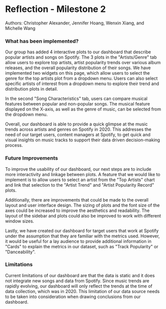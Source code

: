 # Reflection - Milestone 2
Authors: Christopher Alexander, Jennifer Hoang, Wenxin Xiang, and Michelle Wang

### What has been implemented?
Our group has added 4 interactive plots to our dashboard that describe popular artists and songs on Spotify.
The 3 plots in the "Artists/Genre" tab allow users to explore top artists, artist popularity trends over various album releases,
and the overall popularity distribution of their songs. We have implemented two widgets on this page, 
which allow users to select the genre for the top artists plot from a dropdown menu.
Users can also select specific artists of interest from a dropdown menu to explore their trend and distribution plots in detail.

In the second "Song Characteristics" tab, users can compare musical features between popular and non-popular songs.
The musical feature displayed on the X-axis, as well as the genre of music, can be selected from the dropdown menu.

Overall, our dashboard is able to provide a quick glimpse at the music trends across artists and genres on Spotify in 2020.
This addresses the need of our target users, content managers at Spotify, to get quick and visual insights on music tracks
to support their data driven decision-making process.

### Future Improvements 
To improve the usability of our dashboard, our next steps are to include more interactivity and linkage between plots.
A feature that we would like to implement is to allow users to select an artist from the "Top Artists" chart and link that
selection to the "Artist Trend" and "Artist Popularity Record" plots.

Additionally, there are improvements that could be made to the overall layout and user interface design. 
The sizing of plots and the font size of the axes could be increased to improve the aesthetics and readability. 
The layout of the sidebar and plots could also be improved to work with different window sizes.

Lastly, we have created our dashboard for target users that work at Spotify under the assumption that they are familiar 
with the metrics used. However, it would be useful for a lay audience to provide additional information in "Cards"
to explain the metrics in our dataset, such as "Track Popularity" or "Danceability".

### Limitations
Current limitations of our dashboard are that the data is static and it does not integrate new songs and data from Spotify.
Since music trends are rapidly evolving, our dashboard will only reflect the trends at the time of data collection,
which was in 2020. This limitation of our data source needs to be taken into consideration when drawing conclusions from our dashboard.
